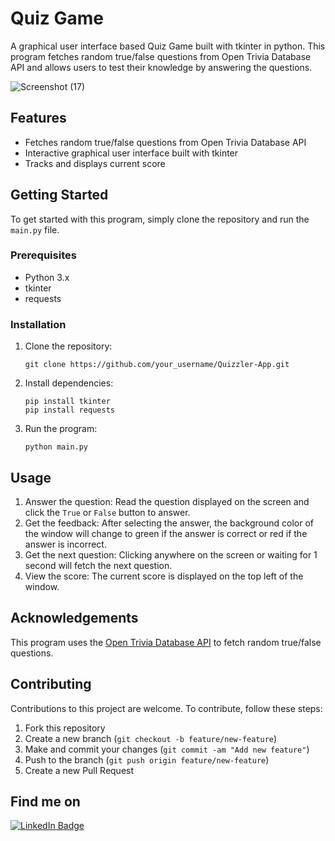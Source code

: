 # Quiz Game

A graphical user interface based Quiz Game built with tkinter in python. This program fetches random true/false questions from Open Trivia Database API and allows users to test their knowledge by answering the questions.

![Screenshot (17)](https://user-images.githubusercontent.com/87391223/235762412-e51c0cf6-3f66-461c-baeb-7e8296fbd525.png)

## Features
- Fetches random true/false questions from Open Trivia Database API
- Interactive graphical user interface built with tkinter
- Tracks and displays current score

## Getting Started
To get started with this program, simply clone the repository and run the `main.py` file. 

### Prerequisites
- Python 3.x
- tkinter
- requests

### Installation
1. Clone the repository: 
   ```
   git clone https://github.com/your_username/Quizzler-App.git
   ```
2. Install dependencies:
   ```
   pip install tkinter
   pip install requests
   ```
3. Run the program:
   ```
   python main.py
   ```

## Usage
1. Answer the question: Read the question displayed on the screen and click the `True` or `False` button to answer.
2. Get the feedback: After selecting the answer, the background color of the window will change to green if the answer is correct or red if the answer is incorrect. 
3. Get the next question: Clicking anywhere on the screen or waiting for 1 second will fetch the next question. 
4. View the score: The current score is displayed on the top left of the window. 

## Acknowledgements
This program uses the [Open Trivia Database API](https://opentdb.com/api_config.php) to fetch random true/false questions.

## Contributing
Contributions to this project are welcome. To contribute, follow these steps:
1. Fork this repository
2. Create a new branch (`git checkout -b feature/new-feature`)
3. Make and commit your changes (`git commit -am "Add new feature"`)
4. Push to the branch (`git push origin feature/new-feature`)
5. Create a new Pull Request
## Find me on
[![LinkedIn Badge](https://img.shields.io/badge/LinkedIn-Profile-informational?style=flat&logo=linkedin&logoColor=white&color=0D76A8)](https://www.linkedin.com/in/gokul-bakkiyarasu-531535251)
